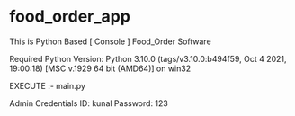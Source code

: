 # food_order_app
This is Python Based [ Console ] Food_Order Software

Required Python Version:
Python 3.10.0 (tags/v3.10.0:b494f59, Oct  4 2021, 19:00:18) [MSC v.1929 64 bit (AMD64)] on win32 

EXECUTE :- main.py

Admin Credentials
ID: kunal
Password: 123
